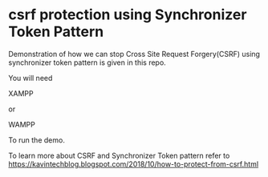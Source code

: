 # csrf protection using Synchronizer Token Pattern
 
Demonstration of how we can stop Cross Site Request Forgery(CSRF) using synchronizer token pattern is given in this repo. 

You will need 

  XAMPP 
  
  or 
  
  WAMPP
  
To run the demo.
  

To learn more about CSRF and Synchronizer Token pattern refer to https://kavintechblog.blogspot.com/2018/10/how-to-protect-from-csrf.html
